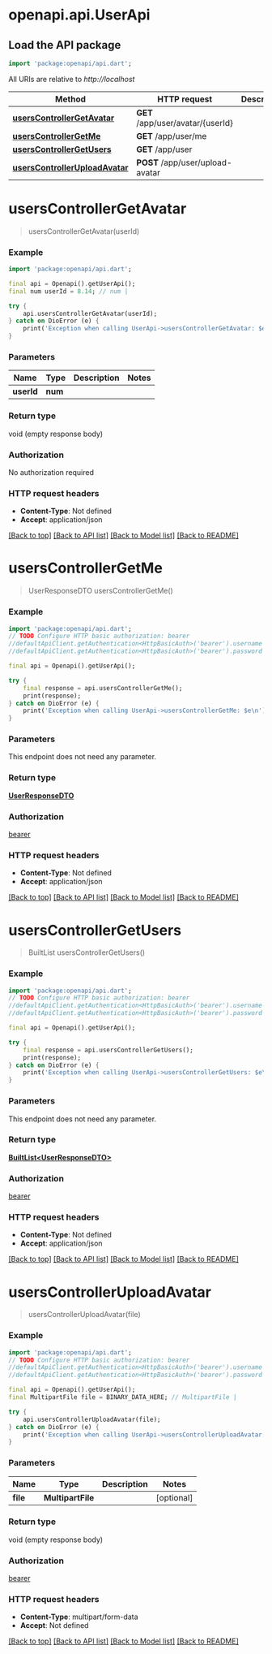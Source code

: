 # openapi.api.UserApi

## Load the API package
```dart
import 'package:openapi/api.dart';
```

All URIs are relative to *http://localhost*

Method | HTTP request | Description
------------- | ------------- | -------------
[**usersControllerGetAvatar**](UserApi.md#userscontrollergetavatar) | **GET** /app/user/avatar/{userId} | 
[**usersControllerGetMe**](UserApi.md#userscontrollergetme) | **GET** /app/user/me | 
[**usersControllerGetUsers**](UserApi.md#userscontrollergetusers) | **GET** /app/user | 
[**usersControllerUploadAvatar**](UserApi.md#userscontrolleruploadavatar) | **POST** /app/user/upload-avatar | 


# **usersControllerGetAvatar**
> usersControllerGetAvatar(userId)



### Example
```dart
import 'package:openapi/api.dart';

final api = Openapi().getUserApi();
final num userId = 8.14; // num | 

try {
    api.usersControllerGetAvatar(userId);
} catch on DioError (e) {
    print('Exception when calling UserApi->usersControllerGetAvatar: $e\n');
}
```

### Parameters

Name | Type | Description  | Notes
------------- | ------------- | ------------- | -------------
 **userId** | **num**|  | 

### Return type

void (empty response body)

### Authorization

No authorization required

### HTTP request headers

 - **Content-Type**: Not defined
 - **Accept**: application/json

[[Back to top]](#) [[Back to API list]](../README.md#documentation-for-api-endpoints) [[Back to Model list]](../README.md#documentation-for-models) [[Back to README]](../README.md)

# **usersControllerGetMe**
> UserResponseDTO usersControllerGetMe()



### Example
```dart
import 'package:openapi/api.dart';
// TODO Configure HTTP basic authorization: bearer
//defaultApiClient.getAuthentication<HttpBasicAuth>('bearer').username = 'YOUR_USERNAME'
//defaultApiClient.getAuthentication<HttpBasicAuth>('bearer').password = 'YOUR_PASSWORD';

final api = Openapi().getUserApi();

try {
    final response = api.usersControllerGetMe();
    print(response);
} catch on DioError (e) {
    print('Exception when calling UserApi->usersControllerGetMe: $e\n');
}
```

### Parameters
This endpoint does not need any parameter.

### Return type

[**UserResponseDTO**](UserResponseDTO.md)

### Authorization

[bearer](../README.md#bearer)

### HTTP request headers

 - **Content-Type**: Not defined
 - **Accept**: application/json

[[Back to top]](#) [[Back to API list]](../README.md#documentation-for-api-endpoints) [[Back to Model list]](../README.md#documentation-for-models) [[Back to README]](../README.md)

# **usersControllerGetUsers**
> BuiltList<UserResponseDTO> usersControllerGetUsers()



### Example
```dart
import 'package:openapi/api.dart';
// TODO Configure HTTP basic authorization: bearer
//defaultApiClient.getAuthentication<HttpBasicAuth>('bearer').username = 'YOUR_USERNAME'
//defaultApiClient.getAuthentication<HttpBasicAuth>('bearer').password = 'YOUR_PASSWORD';

final api = Openapi().getUserApi();

try {
    final response = api.usersControllerGetUsers();
    print(response);
} catch on DioError (e) {
    print('Exception when calling UserApi->usersControllerGetUsers: $e\n');
}
```

### Parameters
This endpoint does not need any parameter.

### Return type

[**BuiltList&lt;UserResponseDTO&gt;**](UserResponseDTO.md)

### Authorization

[bearer](../README.md#bearer)

### HTTP request headers

 - **Content-Type**: Not defined
 - **Accept**: application/json

[[Back to top]](#) [[Back to API list]](../README.md#documentation-for-api-endpoints) [[Back to Model list]](../README.md#documentation-for-models) [[Back to README]](../README.md)

# **usersControllerUploadAvatar**
> usersControllerUploadAvatar(file)



### Example
```dart
import 'package:openapi/api.dart';
// TODO Configure HTTP basic authorization: bearer
//defaultApiClient.getAuthentication<HttpBasicAuth>('bearer').username = 'YOUR_USERNAME'
//defaultApiClient.getAuthentication<HttpBasicAuth>('bearer').password = 'YOUR_PASSWORD';

final api = Openapi().getUserApi();
final MultipartFile file = BINARY_DATA_HERE; // MultipartFile | 

try {
    api.usersControllerUploadAvatar(file);
} catch on DioError (e) {
    print('Exception when calling UserApi->usersControllerUploadAvatar: $e\n');
}
```

### Parameters

Name | Type | Description  | Notes
------------- | ------------- | ------------- | -------------
 **file** | **MultipartFile**|  | [optional] 

### Return type

void (empty response body)

### Authorization

[bearer](../README.md#bearer)

### HTTP request headers

 - **Content-Type**: multipart/form-data
 - **Accept**: Not defined

[[Back to top]](#) [[Back to API list]](../README.md#documentation-for-api-endpoints) [[Back to Model list]](../README.md#documentation-for-models) [[Back to README]](../README.md)

